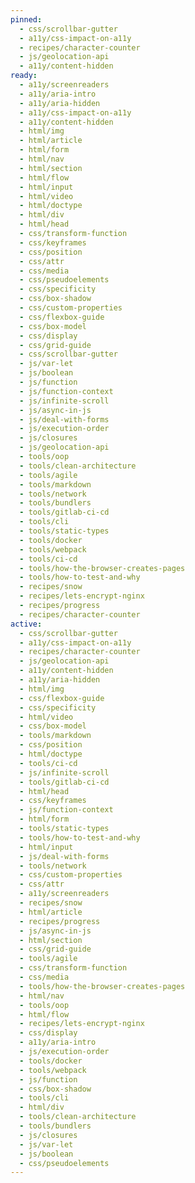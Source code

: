 ```yaml
---
pinned:
  - css/scrollbar-gutter
  - a11y/css-impact-on-a11y
  - recipes/character-counter
  - js/geolocation-api
  - a11y/content-hidden
ready:
  - a11y/screenreaders
  - a11y/aria-intro
  - a11y/aria-hidden
  - a11y/css-impact-on-a11y
  - a11y/content-hidden
  - html/img
  - html/article
  - html/form
  - html/nav
  - html/section
  - html/flow
  - html/input
  - html/video
  - html/doctype
  - html/div
  - html/head
  - css/transform-function
  - css/keyframes
  - css/position
  - css/attr
  - css/media
  - css/pseudoelements
  - css/specificity
  - css/box-shadow
  - css/custom-properties
  - css/flexbox-guide
  - css/box-model
  - css/display
  - css/grid-guide
  - css/scrollbar-gutter
  - js/var-let
  - js/boolean
  - js/function
  - js/function-context
  - js/infinite-scroll
  - js/async-in-js
  - js/deal-with-forms
  - js/execution-order
  - js/closures
  - js/geolocation-api
  - tools/oop
  - tools/clean-architecture
  - tools/agile
  - tools/markdown
  - tools/network
  - tools/bundlers
  - tools/gitlab-ci-cd
  - tools/cli
  - tools/static-types
  - tools/docker
  - tools/webpack
  - tools/ci-cd
  - tools/how-the-browser-creates-pages
  - tools/how-to-test-and-why
  - recipes/snow
  - recipes/lets-encrypt-nginx
  - recipes/progress
  - recipes/character-counter
active:
  - css/scrollbar-gutter
  - a11y/css-impact-on-a11y
  - recipes/character-counter
  - js/geolocation-api
  - a11y/content-hidden
  - a11y/aria-hidden
  - html/img
  - css/flexbox-guide
  - css/specificity
  - html/video
  - css/box-model
  - tools/markdown
  - css/position
  - html/doctype
  - tools/ci-cd
  - js/infinite-scroll
  - tools/gitlab-ci-cd
  - html/head
  - css/keyframes
  - js/function-context
  - html/form
  - tools/static-types
  - tools/how-to-test-and-why
  - html/input
  - js/deal-with-forms
  - tools/network
  - css/custom-properties
  - css/attr
  - a11y/screenreaders
  - recipes/snow
  - html/article
  - recipes/progress
  - js/async-in-js
  - html/section
  - css/grid-guide
  - tools/agile
  - css/transform-function
  - css/media
  - tools/how-the-browser-creates-pages
  - html/nav
  - tools/oop
  - html/flow
  - recipes/lets-encrypt-nginx
  - css/display
  - a11y/aria-intro
  - js/execution-order
  - tools/docker
  - tools/webpack
  - js/function
  - css/box-shadow
  - tools/cli
  - html/div
  - tools/clean-architecture
  - tools/bundlers
  - js/closures
  - js/var-let
  - js/boolean
  - css/pseudoelements
---
```


